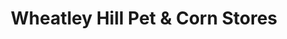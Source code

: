 ---
title: "Wheatley Hill Pet & Corn Stores"
url: /durham/wheatley-hill-pet-and-corn-stores/
shop: pet
---